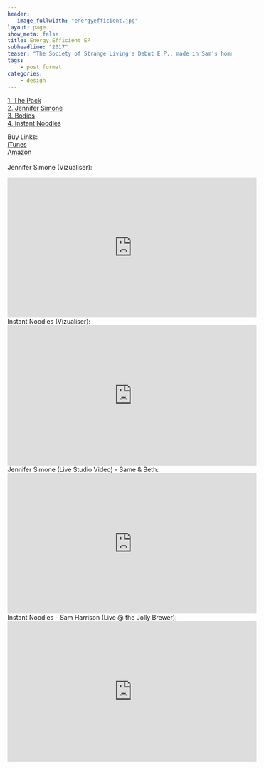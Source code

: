```yaml
---
header:
   image_fullwidth: "energyefficient.jpg"
layout: page
show_meta: false
title: Energy Efficient EP
subheadline: "2017"
teaser: "The Society of Strange Living's Debut E.P., made in Sam's home studio. It features trumpet from Joe Davies. Dan Collins and Bethany Durrant joined the band mid record, just in time to make it super awesome! The washing machine cover art is a tribute to Ginger, our wachine drum kit."</a>
tags:
    - post format
categories:
    - design 
---
```

<!--more-->
 <a href="https://www.amazon.com/Energy-Efficient-Explicit-Society-Strange/dp/B07G4P7QVQ/">1. The Pack</a><br>
 <a href="https://www.amazon.com/Energy-Efficient-Explicit-Society-Strange/dp/B07G4P7QVQ/">2. Jennifer Simone</a><br>
 <a href="https://www.amazon.com/Energy-Efficient-Explicit-Society-Strange/dp/B07G4P7QVQ/">3. Bodies</a><br>
 <a href="https://www.amazon.com/Energy-Efficient-Explicit-Society-Strange/dp/B07G4P7QVQ/">4. Instant Noodles</a><br>
 
Buy Links:<br>
   <a href="https://itunes.apple.com/us/album/energy-efficient-ep/1420456984">iTunes</a><br>
      <a href="https://www.amazon.com/Energy-Efficient-Explicit-Society-Strange/dp/B07G4P7QVQ/">Amazon</a><br><br>
 Jennifer Simone (Vizualiser):<br>
  <iframe width="560" height="315" src="https://www.youtube.com/embed/yoPn97u8-lI" frameborder="0" allowfullscreen></iframe><br> 
 Instant Noodles (Vizualiser):<br>
  <iframe width="560" height="315" src="https://www.youtube.com/embed/Ib9eI6CPxic" frameborder="0" allowfullscreen></iframe><br> 
 Jennifer Simone (Live Studio Video) - Same & Beth:<br>
  <iframe width="560" height="315" src="https://www.youtube.com/embed/mPz0_GCjOME" frameborder="0" allowfullscreen></iframe><br> 
 Instant Noodles - Sam Harrison (Live @ the Jolly Brewer):<br>
  <iframe width="560" height="315" src="https://www.youtube.com/embed/uDboi2GO7Mc" frameborder="0" allowfullscreen></iframe><br> 
 
